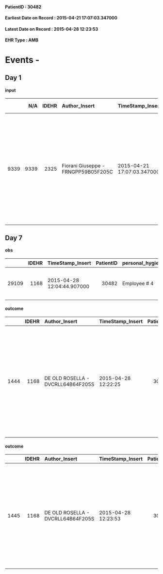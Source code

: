 
#### PatientID : 30482
#### Earliest Date on Record : 2015-04-21 17:07:03.347000
#### Latest Date on Record : 2015-04-28 12:23:53
#### EHR Type : AMB

# Events - 

## Day 1

#### input
|      |    N/A |   IDEHR | Author_Insert                       | TimeStamp_Insert           | EHRType   |   PatientID |   IDDigitalSignDocument | persone_vicine   |   Unnamed: 0_x.1 |   IDANAMNESI_SOCIALE | Patient   | FamigliaAltro   | Paziente_T   | FamigliaAltro_T   |   Non_Rilevabile_x.1 | Note_Non_Rilevabile_x.1   | opt_Problemi   | Note_I                                                                                                                                                                                              | ds_note_timori                                                                                                                                                                                                   | chk_contr_sintomi   | chk_competenza                                 | opt_paziente_a   | opt_famiglia_a   | opt_adeguatezza   | opt_paziente_solo   | ds_note_con                                                                                                                                                                                                               | opt_presente_assente   | Presenza_minori   | Caregiver_principale                                                                              | opt_capacita   | opt_necessario   | opt_presente   | opt_risorse_ec   | opt_paziente_psi   | opt_Ins_vol   | opt_paziente_ad   | opt_caregiver_ad   | opt_esenzione   | opt_inv_civile   |   invalidita_perc | Needs               | Domestic partnership   | Fragility   | opt_disponibilita_f   | opt_indennita_acc   | opt_legge   | opt_famiglia_psi   | opt_disponibilit_paz   |
|-----:|-------:|--------:|:------------------------------------|:---------------------------|:----------|------------:|------------------------:|:-----------------|-----------------:|---------------------:|:----------|:----------------|:-------------|:------------------|---------------------:|:--------------------------|:---------------|:----------------------------------------------------------------------------------------------------------------------------------------------------------------------------------------------------|:-----------------------------------------------------------------------------------------------------------------------------------------------------------------------------------------------------------------|:--------------------|:-----------------------------------------------|:-----------------|:-----------------|:------------------|:--------------------|:--------------------------------------------------------------------------------------------------------------------------------------------------------------------------------------------------------------------------|:-----------------------|:------------------|:--------------------------------------------------------------------------------------------------|:---------------|:-----------------|:---------------|:-----------------|:-------------------|:--------------|:------------------|:-------------------|:----------------|:-----------------|------------------:|:--------------------|:-----------------------|:------------|:----------------------|:--------------------|:------------|:-------------------|:-----------------------|
| 9339 |   9339 |    2325 | Fiorani Giuseppe - FRNGPP59B05F205C | 2015-04-21 17:07:03.347000 | AMB       |       30482 |                   58233 | N/A              |              962 |                  606 | No#0      | Si#1            | No#0         | Si#1              |                    0 | NR                        | No#0           | Pz affetto da deterioramento cognitivo in demenza senile e vasculopatia cerebrale (M di Alzheimer);la figlia e la convivente sono informate della gravit√† della malattia e della prognosi infausta | I timori espressi dalla figlia unica Angela riguardano l'impossibilit√† del rientro al domicilio del pz,anche in relazione all'et√† avanzata della convivente e delle sue condizioni di salute definite mediocri | controllo sintomi#0 | competenza/capacit√† assistenziale caregiver#0 | Indefinite#2     | Congruenti#1     | Si#1              | No#0                | Il pz √® vedovo dal 1981.Da circa tre decenni convive con la signora Maria Antonia Geusa di aa 79.La figlia unica Angela,di aa 48,nata dal primo matrimonio,vive a Pozzuolo Martesana.Non vengono segnalate altre risorse | Presente#1             | No#0              | La convivente.Per le scelte pi√π di ordine sanitario,√® la figlia Angela la figura di riferimento | Adeguato#0     | No#0             | No#0           | Adeguate#1       | No#0               | No#0          | Problematica#0    | Totale#2           | Si#1            | Si#1             |               100 | Clinici#0;Sociali#1 | Coniuge/Convivente#0   | nessuna#0   | Da verificare#2       | Si#1                | No#0        | No#0               | No#0                   |


## Day 7

#### obs
|       |   IDEHR | TimeStamp_Insert           |   PatientID | personal_hygiene   | urine_elimination   | mobility     | cough                      | motor_performance                                                                       | cognitive_state             | consumption_help   |
|------:|--------:|:---------------------------|------------:|:-------------------|:--------------------|:-------------|:---------------------------|:----------------------------------------------------------------------------------------|:----------------------------|:-------------------|
| 29109 |    1168 | 2015-04-28 12:04:44.907000 |       30482 | Employee # 4       | Employee # 4        | Employee # 4 | ineffective productive # 2 | 20% - Patient with serious impairment of organ functions, one or irreversible pi√π # 02 | confused - continuously # 1 | # 4 employees      |

#### outcome
|      |   IDEHR | Author_Insert                     | TimeStamp_Insert    |   PatientID |   IDDigitalSignDocument |   IDPAI_VIDAS | opt_problem                         |   opt_problem_num | opt_obiettivo                                                                                                                                                                              |   opt_obiettivo_num | opt_stato_problema   |   opt_stato_problema_num | opt_interventi                                                                                                                                                                                                      |   opt_interventi_num |
|-----:|--------:|:----------------------------------|:--------------------|------------:|------------------------:|--------------:|:------------------------------------|------------------:|:-------------------------------------------------------------------------------------------------------------------------------------------------------------------------------------------|--------------------:|:---------------------|-------------------------:|:--------------------------------------------------------------------------------------------------------------------------------------------------------------------------------------------------------------------|---------------------:|
| 1444 |    1168 | DE OLD ROSELLA - DVCRLL64B64F205S | 2015-04-28 12:22:25 |       30482 |                   63849 |          3451 | Deficit in the care of s√® # 25 = 0 |                 4 | Maintain dignity ¬ † of the patient, where possible, helping him to accept their own limitations, considering himself realistic and objective (eating, bathing, dressing, delete) # 42 = 0 |                   4 | Open Problem # 1     |                        1 | PAI Implementation - Ensuring the right privacy # 182 = 0; Counseling - Encourage to express feelings about the care deficit s # 184 = 0; PAI Implementation - completely replace the activity † everyday # 183 = 0 |                    4 |

#### outcome
|      |   IDEHR | Author_Insert                     | TimeStamp_Insert    |   PatientID |   IDDigitalSignDocument |   IDPAI_VIDAS | opt_problem                                                                                                                                           |   opt_problem_num | opt_obiettivo                                                                                      |   opt_obiettivo_num | opt_stato_problema   |   opt_stato_problema_num | opt_interventi                                                                                                                                                                                                  |   opt_interventi_num |
|-----:|--------:|:----------------------------------|:--------------------|------------:|------------------------:|--------------:|:------------------------------------------------------------------------------------------------------------------------------------------------------|------------------:|:---------------------------------------------------------------------------------------------------|--------------------:|:---------------------|-------------------------:|:----------------------------------------------------------------------------------------------------------------------------------------------------------------------------------------------------------------|---------------------:|
| 1445 |    1168 | DE OLD ROSELLA - DVCRLL64B64F205S | 2015-04-28 12:23:53 |       30482 |                   63850 |          3452 | decisional conflict, secondary to knowledge deficit, related to specific clinical, therapeutic, prognostic and / or lack of patient's coping # 35 = 0 |                 4 | The patient and / or caregiver condivider√ † ¬ † fears and concerns regarding the choices # 79 = 0 |                   4 | Open Problem # 1     |                        1 | Counseling - Help the patient and / or caregiver to recognize the problem and to identify clearly the necessit√ † to a decision # 680 = 0; professionals Activation - Activation request Psychologist # 688 = 0 |                    4 |



